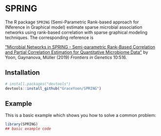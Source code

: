 
<!-- README.md is generated from README.Rmd. Please edit that file -->
SPRING
======

<!-- badges: start -->
<!-- badges: end -->
The R package `SPRING` (Semi-Parametric Rank-based approach for INference in Graphical model) estimate sparse microbial association networks using rank-based correlation with sparse graphical modeling techniques. The corresponding reference is

["Microbial Networks in SPRING - Semi-parametric Rank-Based Correlation and Partial Correlation Estimation for Quantitative Microbiome Data"](https://www.frontiersin.org/articles/10.3389/fgene.2019.00516/full) by Yoon, Gaynanova, Müller (2019) *Frontiers in Genetics* 10:516.

Installation
------------

``` r
# install.packages("devtools")
devtools::install_github("GraceYoon/SPRING")
```

Example
-------

This is a basic example which shows you how to solve a common problem:

``` r
library(SPRING)
## basic example code
```
